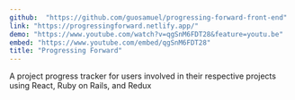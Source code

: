 ```yaml
---
github:  "https://github.com/guosamuel/progressing-forward-front-end"
link: "https://progressingforward.netlify.app/"
demo: "https://www.youtube.com/watch?v=qgSnM6FDT28&feature=youtu.be"
embed: "https://www.youtube.com/embed/qgSnM6FDT28"
title: "Progressing Forward"
---
```


A project progress tracker for users involved in their respective projects using React, Ruby on Rails, and Redux
